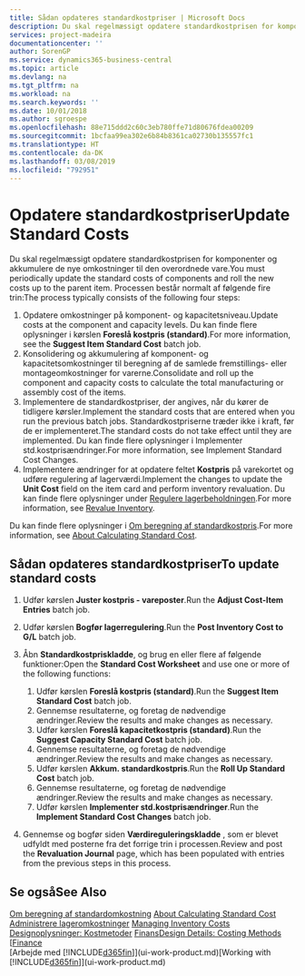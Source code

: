 ```yaml
---
title: Sådan opdateres standardkostpriser | Microsoft Docs
description: Du skal regelmæssigt opdatere standardkostprisen for komponenter og akkumulere de nye omkostninger til den overordnede vare.
services: project-madeira
documentationcenter: ''
author: SorenGP
ms.service: dynamics365-business-central
ms.topic: article
ms.devlang: na
ms.tgt_pltfrm: na
ms.workload: na
ms.search.keywords: ''
ms.date: 10/01/2018
ms.author: sgroespe
ms.openlocfilehash: 88e715ddd2c60c3eb780ffe71d80676fdea00209
ms.sourcegitcommit: 1bcfaa99ea302e6b84b8361ca02730b135557fc1
ms.translationtype: HT
ms.contentlocale: da-DK
ms.lasthandoff: 03/08/2019
ms.locfileid: "792951"
---
```

# <a name="update-standard-costs"></a><span data-ttu-id="84e7e-103">Opdatere standardkostpriser</span><span class="sxs-lookup"><span data-stu-id="84e7e-103">Update Standard Costs</span></span>
<span data-ttu-id="84e7e-104">Du skal regelmæssigt opdatere standardkostprisen for komponenter og akkumulere de nye omkostninger til den overordnede vare.</span><span class="sxs-lookup"><span data-stu-id="84e7e-104">You must periodically update the standard costs of components and roll the new costs up to the parent item.</span></span> <span data-ttu-id="84e7e-105">Processen består normalt af følgende fire trin:</span><span class="sxs-lookup"><span data-stu-id="84e7e-105">The process typically consists of the following four steps:</span></span>  

1.  <span data-ttu-id="84e7e-106">Opdatere omkostninger på komponent- og kapacitetsniveau.</span><span class="sxs-lookup"><span data-stu-id="84e7e-106">Update costs at the component and capacity levels.</span></span> <span data-ttu-id="84e7e-107">Du kan finde flere oplysninger i kørslen **Foreslå kostpris (standard)**.</span><span class="sxs-lookup"><span data-stu-id="84e7e-107">For more information, see the **Suggest Item Standard Cost** batch job.</span></span>  
2.  <span data-ttu-id="84e7e-108">Konsolidering og akkumulering af komponent- og kapacitetsomkostninger til beregning af de samlede fremstillings- eller montageomkostninger for varerne.</span><span class="sxs-lookup"><span data-stu-id="84e7e-108">Consolidate and roll up the component and capacity costs to calculate the total manufacturing or assembly cost of the items.</span></span>  
3.  <span data-ttu-id="84e7e-109">Implementere de standardkostpriser, der angives, når du kører de tidligere kørsler.</span><span class="sxs-lookup"><span data-stu-id="84e7e-109">Implement the standard costs that are entered when you run the previous batch jobs.</span></span> <span data-ttu-id="84e7e-110">Standardkostpriserne træder ikke i kraft, før de er implementeret.</span><span class="sxs-lookup"><span data-stu-id="84e7e-110">The standard costs do not take effect until they are implemented.</span></span> <span data-ttu-id="84e7e-111">Du kan finde flere oplysninger i Implementer std.kostprisændringer.</span><span class="sxs-lookup"><span data-stu-id="84e7e-111">For more information, see Implement Standard Cost Changes.</span></span>  
4.  <span data-ttu-id="84e7e-112">Implementere ændringer for at opdatere feltet **Kostpris** på varekortet og udføre regulering af lagerværdi.</span><span class="sxs-lookup"><span data-stu-id="84e7e-112">Implement the changes to update the **Unit Cost** field on the item card and perform inventory revaluation.</span></span> <span data-ttu-id="84e7e-113">Du kan finde flere oplysninger under [Regulere lagerbeholdningen](inventory-how-revalue-inventory.md).</span><span class="sxs-lookup"><span data-stu-id="84e7e-113">For more information, see [Revalue Inventory](inventory-how-revalue-inventory.md).</span></span>  

<span data-ttu-id="84e7e-114">Du kan finde flere oplysninger i [Om beregning af standardkostpris](finance-about-calculating-standard-cost.md).</span><span class="sxs-lookup"><span data-stu-id="84e7e-114">For more information, see [About Calculating Standard Cost](finance-about-calculating-standard-cost.md).</span></span>  
## <a name="to-update-standard-costs"></a><span data-ttu-id="84e7e-115">Sådan opdateres standardkostpriser</span><span class="sxs-lookup"><span data-stu-id="84e7e-115">To update standard costs</span></span>  
1.  <span data-ttu-id="84e7e-116">Udfør kørslen **Juster kostpris - vareposter**.</span><span class="sxs-lookup"><span data-stu-id="84e7e-116">Run the **Adjust Cost-Item Entries** batch job.</span></span>  
2.  <span data-ttu-id="84e7e-117">Udfør kørslen **Bogfør lagerregulering**.</span><span class="sxs-lookup"><span data-stu-id="84e7e-117">Run the **Post Inventory Cost to G/L** batch job.</span></span>  
3.  <span data-ttu-id="84e7e-118">Åbn **Standardkostpriskladde**, og brug en eller flere af følgende funktioner:</span><span class="sxs-lookup"><span data-stu-id="84e7e-118">Open the **Standard Cost Worksheet** and use one or more of the following functions:</span></span>  

    1.  <span data-ttu-id="84e7e-119">Udfør kørslen **Foreslå kostpris (standard)**.</span><span class="sxs-lookup"><span data-stu-id="84e7e-119">Run the **Suggest Item Standard Cost** batch job.</span></span>  
    2.  <span data-ttu-id="84e7e-120">Gennemse resultaterne, og foretag de nødvendige ændringer.</span><span class="sxs-lookup"><span data-stu-id="84e7e-120">Review the results and make changes as necessary.</span></span>  
    3.  <span data-ttu-id="84e7e-121">Udfør kørslen **Foreslå kapacitetkostpris (standard)**.</span><span class="sxs-lookup"><span data-stu-id="84e7e-121">Run the **Suggest Capacity Standard Cost** batch job.</span></span>  
    4.  <span data-ttu-id="84e7e-122">Gennemse resultaterne, og foretag de nødvendige ændringer.</span><span class="sxs-lookup"><span data-stu-id="84e7e-122">Review the results and make changes as necessary.</span></span>
    5. <span data-ttu-id="84e7e-123">Udfør kørslen **Akkum. standardkostpris**.</span><span class="sxs-lookup"><span data-stu-id="84e7e-123">Run the **Roll Up Standard Cost** batch job.</span></span>
    6.  <span data-ttu-id="84e7e-124">Gennemse resultaterne, og foretag de nødvendige ændringer.</span><span class="sxs-lookup"><span data-stu-id="84e7e-124">Review the results and make changes as necessary.</span></span>
    7.  <span data-ttu-id="84e7e-125">Udfør kørslen **Implementer std.kostprisændringer**.</span><span class="sxs-lookup"><span data-stu-id="84e7e-125">Run the **Implement Standard Cost Changes** batch job.</span></span>  
4.  <span data-ttu-id="84e7e-126">Gennemse og bogfør siden **Værdireguleringskladde** , som er blevet udfyldt med posterne fra det forrige trin i processen.</span><span class="sxs-lookup"><span data-stu-id="84e7e-126">Review and post the **Revaluation Journal** page, which has been populated with entries from the previous steps in this process.</span></span>  

## <a name="see-also"></a><span data-ttu-id="84e7e-127">Se også</span><span class="sxs-lookup"><span data-stu-id="84e7e-127">See Also</span></span>  
 <span data-ttu-id="84e7e-128">[Om beregning af standardomkostning](finance-about-calculating-standard-cost.md) </span><span class="sxs-lookup"><span data-stu-id="84e7e-128">[About Calculating Standard Cost](finance-about-calculating-standard-cost.md) </span></span>  
 <span data-ttu-id="84e7e-129">[Administrere lageromkostninger](finance-manage-inventory-costs.md) </span><span class="sxs-lookup"><span data-stu-id="84e7e-129">[Managing Inventory Costs](finance-manage-inventory-costs.md) </span></span>  
 <span data-ttu-id="84e7e-130">[Designoplysninger: Kostmetoder](design-details-costing-methods.md) [Finans](finance.md)</span><span class="sxs-lookup"><span data-stu-id="84e7e-130">[Design Details: Costing Methods](design-details-costing-methods.md) [[Finance](finance.md)</span></span>  
 <span data-ttu-id="84e7e-131">[Arbejde med [!INCLUDE[d365fin](includes/d365fin_md.md)]](ui-work-product.md)</span><span class="sxs-lookup"><span data-stu-id="84e7e-131">[Working with [!INCLUDE[d365fin](includes/d365fin_md.md)]](ui-work-product.md)</span></span>  
